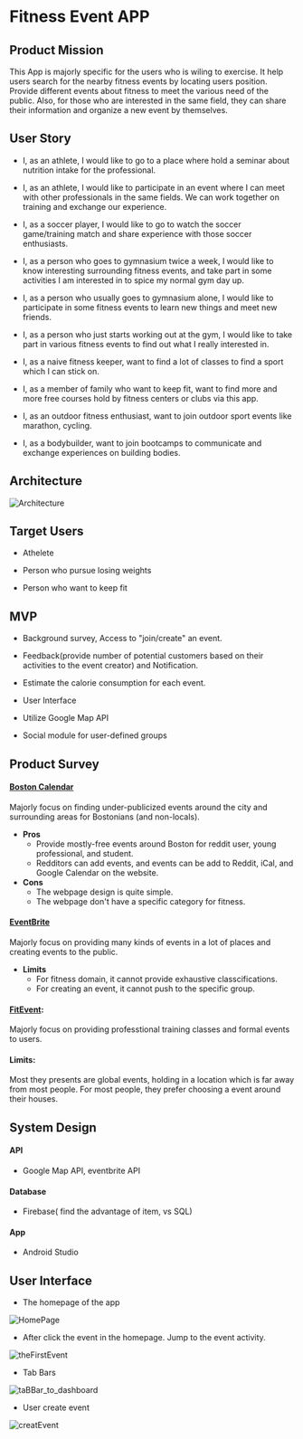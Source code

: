 # Fitness Event APP

## Product Mission

This App is majorly specific for the users who is wiling to exercise. It help users search for the nearby fitness events by locating users position. Provide different events about fitness to meet the various need of the public. Also, for those who are interested in the same field, they can share their information and organize a new event by themselves.

## User Story

* I, as an athlete, I would like to go to a place where hold a seminar about nutrition intake for the professional.

* I, as an athlete, I would like to participate in an event where I can meet with other professionals in the same fields. We can work together on training and exchange our experience. 

* I, as a soccer player, I would like to go to watch the soccer game/training match and share experience with those soccer enthusiasts.

* I, as a person who goes to gymnasium twice a week, I would like to know interesting surrounding fitness events, and take part in some activities I am interested in to spice my normal gym day up.

* I, as a person who usually goes to gymnasium alone, I would like to participate in some fitness events to learn new things and meet new friends.

* I, as a person who just starts working out at the gym, I would like to take part in various fitness events to find out what I really interested in.

* I, as a naive fitness keeper, want to find a lot of classes to find a sport which I can stick on.

* I, as a member of family who want to keep fit, want to find more and more free courses hold by fitness centers or clubs via this app.

* I, as an outdoor fitness enthusiast, want to join outdoor sport events like marathon, cycling.

* I, as a bodybuilder, want to join bootcamps to communicate and exchange experiences on building bodies.

## Architecture
![Architecture](Architecture.png)

## Target Users

* Athelete

* Person who pursue losing weights

* Person who want to keep fit

## MVP

* Background survey, Access to "join/create" an event.

* Feedback(provide number of potential customers based on their activities to the event creator) and Notification.

* Estimate the calorie consumption for each event.

* User Interface

* Utilize Google Map API

* Social module for user-defined groups

## Product Survey
#### [Boston Calendar](https://www.thebostoncalendar.com/)
Majorly focus on finding under-publicized events around the city and surrounding areas for Bostonians (and non-locals).
* <strong> Pros </strong>
  * Provide mostly-free events around Boston for reddit user, young professional, and student.
  * Redditors can add events, and events can be add to Reddit, iCal, and Google Calendar on the website.
* <strong> Cons </strong>
  * The webpage design is quite simple.
  * The webpage don't have a specific category for fitness.

#### [EventBrite](https://www.eventbrite.com/d/ma--boston/events/)
Majorly focus on providing many kinds of events in a lot of places and creating events to the public.

* <strong> Limits </strong>
  * For fitness domain, it cannot provide exhaustive classcifications.
  * For creating an event, it cannot push to the specific group.

#### [FitEvent](https://fitevents.com/): 

Majorly focus on providing professtional training classes and formal events to users. 

#### Limits:

Most they presents are global events, holding in a location which is far away from most people. For most people, they prefer choosing a event around their houses. 

## System Design

#### API

* Google Map API, eventbrite API

#### Database

* Firebase( find the advantage of item, vs SQL)

#### App

* Android Studio

## User Interface
* The homepage of the app

![HomePage](HomePage.png)

* After click the event in the homepage. Jump to the event activity.

![theFirstEvent](theFirstEvent.png)

* Tab Bars

![taBBar_to_dashboard](taBBar_to_dashboard.png)

* User create event

![creatEvent](creatEvent.png)
